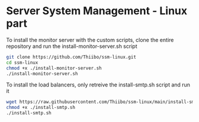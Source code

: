 # Server System Management - Linux part
To install the monitor server with the custom scripts, clone the entire repository and run the install-monitor-server.sh script
```bash
git clone https://github.com/Thiibo/ssm-linux.git
cd ssm-linux
chmod +x ./install-monitor-server.sh
./install-monitor-server.sh
```

To install the load balancers, only retreive the install-smtp.sh script and run it
```bash
wget https://raw.githubusercontent.com/Thiibo/ssm-linux/main/install-smtp.sh
chmod +x ./install-smtp.sh
./install-smtp.sh
```
